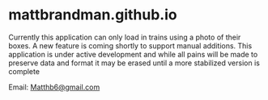 # mattbrandman.github.io

Currently this application can only load in trains using a photo of their boxes.  A new feature is coming shortly to support manual additions.  This application is under active development and while all pains will be made to preserve data and format it may be erased until a more stabilized version is complete

Email: Matthb6@gmail.com

